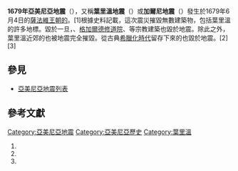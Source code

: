 **1679年亞美尼亞地震**（），又稱**葉里溫地震**（）或**加爾尼地震**（）發生於1679年6月4日的[薩法維王朝的](https://zh.wikipedia.org/wiki/薩法維王朝 "wikilink")。\[1\]根據史料記載，這次震災摧毀無數建築物，包括葉里溫的許多地標。毀於一旦，、[格加爾德修道院](../Page/格加爾德修道院.md "wikilink")、等宗教建築也毀於地震。除此之外，葉里溫近郊的也被地震完全摧毀。從古典[希臘化時代](../Page/希臘化時代.md "wikilink")留存下來的也毀於地震。\[2\]\[3\]

## 參見

  - [亞美尼亞地震列表](../Page/亞美尼亞地震列表.md "wikilink")

## 參考文獻

[Category:亞美尼亞地震](https://zh.wikipedia.org/wiki/Category:亞美尼亞地震 "wikilink") [Category:亞美尼亞歷史](https://zh.wikipedia.org/wiki/Category:亞美尼亞歷史 "wikilink") [Category:葉里溫](https://zh.wikipedia.org/wiki/Category:葉里溫 "wikilink")

1.
2.
3.